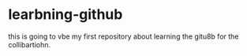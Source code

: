 # learbning-github
this is going to vbe my first repository about learning the gitu8b for the collibartiohn.
